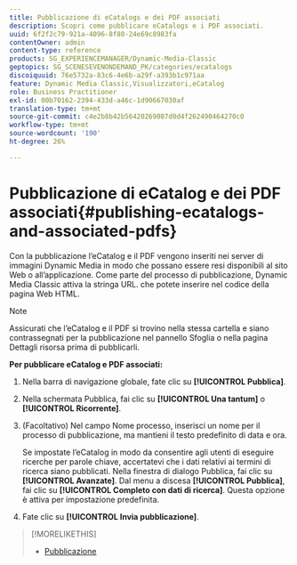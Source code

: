 ```yaml
---
title: Pubblicazione di eCatalogs e dei PDF associati
description: Scopri come pubblicare eCatalogs e i PDF associati.
uuid: 6f2f2c79-921a-4096-8f80-24e69c8983fa
contentOwner: admin
content-type: reference
products: SG_EXPERIENCEMANAGER/Dynamic-Media-Classic
geptopics: SG_SCENESEVENONDEMAND_PK/categories/ecatalogs
discoiquuid: 76e5732a-83c6-4e6b-a29f-a393b1c971aa
feature: Dynamic Media Classic,Visualizzatori,eCatalog
role: Business Practitioner
exl-id: 00b70162-2394-433d-a46c-1d90667030af
translation-type: tm+mt
source-git-commit: c4e2b8b42b56420269087d0d4f262490464270c0
workflow-type: tm+mt
source-wordcount: '190'
ht-degree: 26%

---
```


# Pubblicazione di eCatalog e dei PDF associati{#publishing-ecatalogs-and-associated-pdfs}

Con la pubblicazione l’eCatalog e il PDF vengono inseriti nei server di immagini Dynamic Media in modo che possano essere resi disponibili al sito Web o all’applicazione. Come parte del processo di pubblicazione, Dynamic Media Classic attiva la stringa URL. che potete inserire nel codice della pagina Web HTML.

>[!NOTE]
>
>Assicurati che l’eCatalog e il PDF si trovino nella stessa cartella e siano contrassegnati per la pubblicazione nel pannello Sfoglia o nella pagina Dettagli risorsa prima di pubblicarli.

**Per pubblicare eCatalog e PDF associati:**

1. Nella barra di navigazione globale, fate clic su **[!UICONTROL Pubblica]**.
1. Nella schermata Pubblica, fai clic su **[!UICONTROL Una tantum]** o **[!UICONTROL Ricorrente]**.
1. (Facoltativo) Nel campo Nome processo, inserisci un nome per il processo di pubblicazione, ma mantieni il testo predefinito di data e ora.

   Se impostate l’eCatalog in modo da consentire agli utenti di eseguire ricerche per parole chiave, accertatevi che i dati relativi ai termini di ricerca siano pubblicati. Nella finestra di dialogo Pubblica, fai clic su **[!UICONTROL Avanzate]**. Dal menu a discesa **[!UICONTROL Pubblica]**, fai clic su **[!UICONTROL Completo con dati di ricerca]**. Questa opzione è attiva per impostazione predefinita.

1. Fate clic su ****[!UICONTROL Invia pubblicazione]****.

>[!MORELIKETHIS]
>
>* [Pubblicazione](publishing-files.md)

